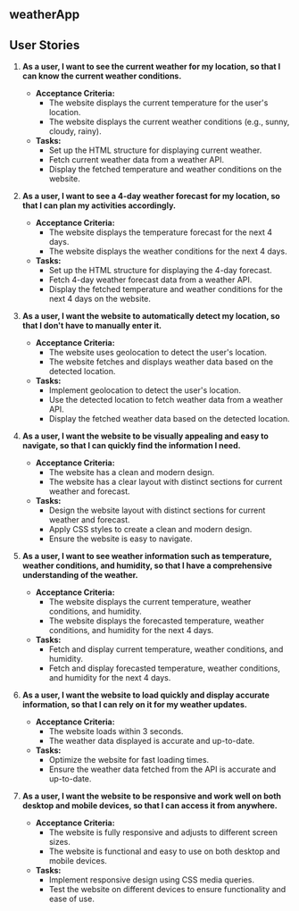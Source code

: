 ## weatherApp

## User Stories

1. **As a user, I want to see the current weather for my location, so that I can know the current weather conditions.**
   - **Acceptance Criteria:**
     - The website displays the current temperature for the user's location.
     - The website displays the current weather conditions (e.g., sunny, cloudy, rainy).
   - **Tasks:**
     - Set up the HTML structure for displaying current weather.
     - Fetch current weather data from a weather API.
     - Display the fetched temperature and weather conditions on the website.

2. **As a user, I want to see a 4-day weather forecast for my location, so that I can plan my activities accordingly.**
   - **Acceptance Criteria:**
     - The website displays the temperature forecast for the next 4 days.
     - The website displays the weather conditions for the next 4 days.
   - **Tasks:**
     - Set up the HTML structure for displaying the 4-day forecast.
     - Fetch 4-day weather forecast data from a weather API.
     - Display the fetched temperature and weather conditions for the next 4 days on the website.

3. **As a user, I want the website to automatically detect my location, so that I don't have to manually enter it.**
   - **Acceptance Criteria:**
     - The website uses geolocation to detect the user's location.
     - The website fetches and displays weather data based on the detected location.
   - **Tasks:**
     - Implement geolocation to detect the user's location.
     - Use the detected location to fetch weather data from a weather API.
     - Display the fetched weather data based on the detected location.

4. **As a user, I want the website to be visually appealing and easy to navigate, so that I can quickly find the information I need.**
   - **Acceptance Criteria:**
     - The website has a clean and modern design.
     - The website has a clear layout with distinct sections for current weather and forecast.
   - **Tasks:**
     - Design the website layout with distinct sections for current weather and forecast.
     - Apply CSS styles to create a clean and modern design.
     - Ensure the website is easy to navigate.

5. **As a user, I want to see weather information such as temperature, weather conditions, and humidity, so that I have a comprehensive understanding of the weather.**
   - **Acceptance Criteria:**
     - The website displays the current temperature, weather conditions, and humidity.
     - The website displays the forecasted temperature, weather conditions, and humidity for the next 4 days.
   - **Tasks:**
     - Fetch and display current temperature, weather conditions, and humidity.
     - Fetch and display forecasted temperature, weather conditions, and humidity for the next 4 days.

6. **As a user, I want the website to load quickly and display accurate information, so that I can rely on it for my weather updates.**
   - **Acceptance Criteria:**
     - The website loads within 3 seconds.
     - The weather data displayed is accurate and up-to-date.
   - **Tasks:**
     - Optimize the website for fast loading times.
     - Ensure the weather data fetched from the API is accurate and up-to-date.

7. **As a user, I want the website to be responsive and work well on both desktop and mobile devices, so that I can access it from anywhere.**
   - **Acceptance Criteria:**
     - The website is fully responsive and adjusts to different screen sizes.
     - The website is functional and easy to use on both desktop and mobile devices.
   - **Tasks:**
     - Implement responsive design using CSS media queries.
     - Test the website on different devices to ensure functionality and ease of use.
